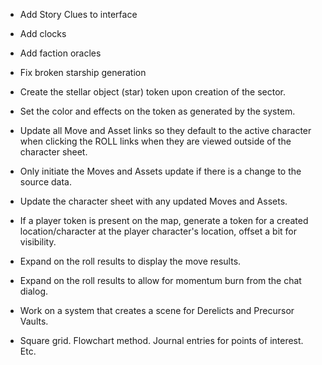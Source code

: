 - Add Story Clues to interface
- Add clocks
- Add faction oracles
- Fix broken starship generation

- Create the stellar object (star) token upon creation of the sector.
- Set the color and effects on the token as generated by the system.

- Update all Move and Asset links so they default to the active character when clicking the ROLL links when they are viewed outside of the character sheet.
- Only initiate the Moves and Assets update if there is a change to the source data.
- Update the character sheet with any updated Moves and Assets.

- If a player token is present on the map, generate a token for a created location/character at the player character's location, offset a bit for visibility.

- Expand on the roll results to display the move results.
- Expand on the roll results to allow for momentum burn from the chat dialog.

- Work on a system that creates a scene for Derelicts and Precursor Vaults.
- Square grid. Flowchart method. Journal entries for points of interest. Etc.
